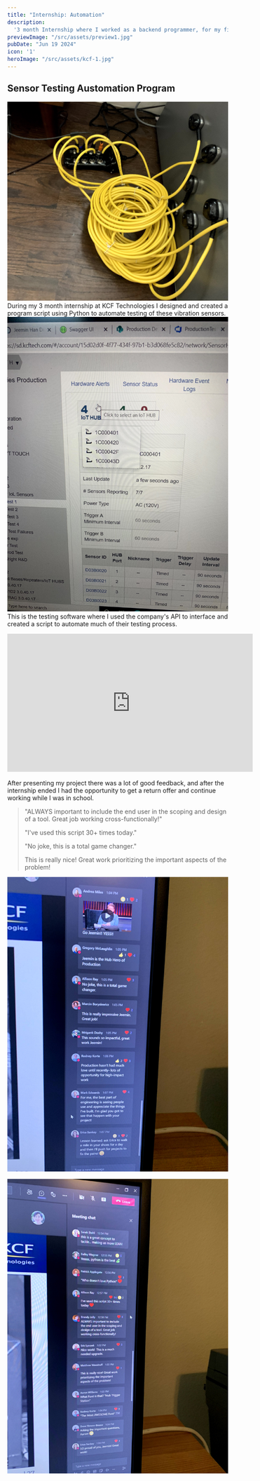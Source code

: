 ```yaml
---
title: "Internship: Automation"
description:
  '3 month Internship where I worked as a backend programmer, for my final project I created a automation suite that allowed the production team to test around 2x faster'
previewImage: "/src/assets/preview1.jpg"
pubDate: "Jun 19 2024"
icon: '1'
heroImage: "/src/assets/kcf-1.jpg"
---
```


## Sensor Testing Austomation Program
![Graphic 1](../../assets/kcf-1.jpg)
During my 3 month internship at KCF Technologies I designed and created a program script using Python to automate testing of these vibration sensors.
![Testing suite](../../assets/kcf-6.jpg)
This is the testing software where I used the company's API to interface and created a script to automate much of their testing process.

<iframe width="560" height="315" src="https://www.youtube.com/embed/FjnoF1vP2hI?si=iJ5r1-wUUbRucqwC" title="YouTube video player" frameborder="0" allow="accelerometer; autoplay; clipboard-write; encrypted-media; gyroscope; picture-in-picture; web-share" referrerpolicy="strict-origin-when-cross-origin" allowfullscreen></iframe>

After presenting my project there was a lot of good feedback, and after the internship ended I had the opportunity to get a return offer and continue working while I was in school. 

> "ALWAYS important to include the end user in the scoping and design of a tool. Great job working cross-functionally!"
> 
>  "I've used this script 30+ times today."
> 
>  "No joke, this is a total game changer."
>
> This is really nice! Great work prioritizing the important aspects of the problem!

![Praise](../../assets/kcf-2.jpg)

![Praise 2](../../assets/kcf-3.jpg)



